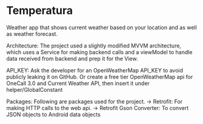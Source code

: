 # Temperatura
Weather app that shows current weather based on your location and as well as weather forecast.

Architecture: The project used a slightly modified MVVM architecture, which uses a Service for 
making backend calls and a viewModel to handle data received from backend and prep it for the View.

API_KEY: Ask the developer for an OpenWeatherMap API_KEY to avoid publicly leaking it on GitHub. Or
create a free tier OpenWeatherMap api for OneCall 3.0 and Current Weather API, then insert it under 
helper/GlobalConstant

Packages: Following are packages used for the project.
-> Retrofit: For making HTTP calls to the web api.
-> Retrofit Gson Converter: To convert JSON objects to Android data objects


